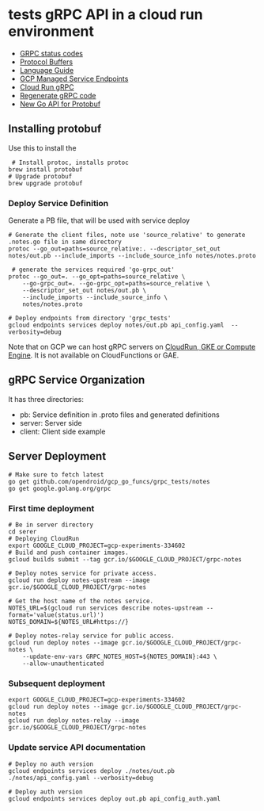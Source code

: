 # tests gRPC API in a cloud run environment

 - [GRPC status codes](https://developers.google.com/maps-booking/reference/grpc-api/status_codes)
 - [Protocol Buffers](https://developers.google.com/protocol-buffers)
 - [Language Guide](https://developers.google.com/protocol-buffers/docs/proto3)
 - [GCP Managed Service Endpoints](https://github.com/GoogleCloudPlatform/golang-samples/tree/main/endpoints/getting-started-grpc)
 - [Cloud Run gRPC](https://cloud.google.com/run/docs/triggering/grpc)
 - [Regenerate gRPC code](https://grpc.io/docs/languages/go/quickstart/#regenerate-grpc-code)
 - [New Go API for Protobuf](https://go.dev/blog/protobuf-apiv2)

## Installing protobuf

Use this to install the 
```shell
 # Install protoc, installs protoc
brew install protobuf
# Upgrade protobuf 
brew upgrade protobuf 
```

### Deploy Service Definition

Generate a PB file, that will be used with service deploy
```shell
# Generate the client files, note use 'source_relative' to generate .notes.go file in same directory
protoc --go_out=paths=source_relative:. --descriptor_set_out notes/out.pb --include_imports --include_source_info notes/notes.proto

 # generate the services required 'go-grpc_out'
protoc --go_out=. --go_opt=paths=source_relative \
    --go-grpc_out=. --go-grpc_opt=paths=source_relative \
    --descriptor_set_out notes/out.pb \
    --include_imports --include_source_info \
    notes/notes.proto

# Deploy endpoints from directory 'grpc_tests'
gcloud endpoints services deploy notes/out.pb api_config.yaml  --verbosity=debug
```

Note that on GCP we can host gRPC servers on [CloudRun, GKE or Compute Engine](https://cloud.google.com/endpoints/docs/grpc/about-grpc).
It is not available on CloudFunctions or GAE.

## gRPC Service Organization

It has three directories:
 - pb: Service definition in .proto files and generated definitions
 - server: Server side
 - client: Client side example

## Server Deployment

```shell
# Make sure to fetch latest
go get github.com/opendroid/gcp_go_funcs/grpc_tests/notes
go get google.golang.org/grpc
```

### First time deployment
```shell
# Be in server directory
cd serer 
# Deploying CloudRun
export GOOGLE_CLOUD_PROJECT=gcp-experiments-334602
# Build and push container images.
gcloud builds submit --tag gcr.io/$GOOGLE_CLOUD_PROJECT/grpc-notes

# Deploy notes service for private access.
gcloud run deploy notes-upstream --image gcr.io/$GOOGLE_CLOUD_PROJECT/grpc-notes

# Get the host name of the notes service.
NOTES_URL=$(gcloud run services describe notes-upstream --format='value(status.url)')
NOTES_DOMAIN=${NOTES_URL#https://}

# Deploy notes-relay service for public access.
gcloud run deploy notes --image gcr.io/$GOOGLE_CLOUD_PROJECT/grpc-notes \
    --update-env-vars GRPC_NOTES_HOST=${NOTES_DOMAIN}:443 \
    --allow-unauthenticated
```

### Subsequent deployment

```shell
export GOOGLE_CLOUD_PROJECT=gcp-experiments-334602
gcloud run deploy notes --image gcr.io/$GOOGLE_CLOUD_PROJECT/grpc-notes
gcloud run deploy notes-relay --image gcr.io/$GOOGLE_CLOUD_PROJECT/grpc-notes
```

### Update service API documentation

```shell
# Deploy no auth version
gcloud endpoints services deploy ./notes/out.pb ./notes/api_config.yaml --verbosity=debug

# Deploy auth version
gcloud endpoints services deploy out.pb api_config_auth.yaml
```


